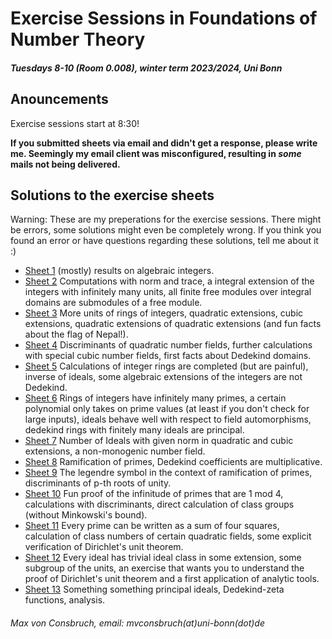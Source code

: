 # Exercise Sessions in Foundations of Number Theory
##### Tuesdays 8-10 (Room 0.008), winter term 2023/2024, Uni Bonn

## Anouncements
Exercise sessions start at 8:30!

**If you submitted sheets via email and didn't get a response, please write me.
Seemingly my email client was misconfigured, resulting in *some* mails not
being delivered.**


## Solutions to the exercise sheets
Warning: These are my preperations for the exercise sessions. There might be errors, some solutions might even be completely wrong. If you think you found an error or have questions regarding these solutions, tell me about it :)

* [Sheet 1](Sheet01/Sheet01.pdf) (mostly) results on algebraic integers.
* [Sheet 2](Sheet02/Sheet02.pdf) Computations with norm and trace, a integral extension of the integers with infinitely many units, all finite free modules over integral domains are submodules of a free module.
* [Sheet 3](Sheet03/Sheet03.pdf) More units of rings of integers, quadratic extensions, cubic extensions, quadratic extensions of quadratic extensions (and fun facts about the flag of Nepal!).
* [Sheet 4](Sheet04/Sheet04.pdf) Discriminants of quadratic number fields, further calculations with special cubic number fields, first facts about Dedekind domains.
* [Sheet 5](Sheet05/Sheet05.pdf) Calculations of integer rings are completed (but are painful), inverse of ideals, some algebraic extensions of the integers are not Dedekind.
* [Sheet 6](Sheet06/Sheet06.pdf) Rings of integers have infinitely many primes, 
a certain polynomial only takes on prime values (at least if you don't check for large inputs), ideals behave well with respect to field automorphisms, dedekind rings with finitely many ideals are principal.
* [Sheet 7](Sheet07/Sheet07.pdf) Number of Ideals with given norm in quadratic
and cubic extensions, a non-monogenic number field.
* [Sheet 8](Sheet08/Sheet08.pdf) Ramification of primes, Dedekind coefficients are multiplicative.
* [Sheet 9](Sheet09/Sheet09.pdf) The legendre symbol in the context of ramification of primes, discriminants of p-th roots of unity.
* [Sheet 10](Sheet10/Sheet10.pdf) Fun proof of the infinitude of primes that are 1 mod 4, calculations with discriminants, direct calculation of class groups (without Minkowski's bound).
* [Sheet 11](Sheet11/Sheet11.pdf) Every prime can be written as a sum of four squares, calculation of class numbers of certain quadratic fields, some explicit verification of Dirichlet's unit theorem.
* [Sheet 12](Sheet12/Sheet12.pdf) Every ideal has trivial ideal class in some extension, some subgroup of the units, an exercise that wants you to understand the proof of Dirichlet's unit theorem and a first application of analytic tools.
* [Sheet 13](Sheet13/Sheet13.pdf) Something something principal ideals, Dedekind-zeta functions, analysis.

###### Max von Consbruch, email: mvconsbruch(at)uni-bonn(dot)de
